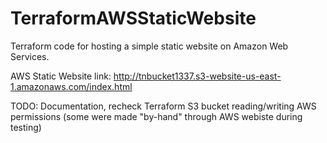 # TerraformAWSStaticWebsite
Terraform code for hosting a simple static website on Amazon Web Services.

AWS Static Website link: http://tnbucket1337.s3-website-us-east-1.amazonaws.com/index.html

TODO: Documentation, recheck Terraform S3 bucket reading/writing AWS permissions (some were made "by-hand" through AWS webiste during testing)
